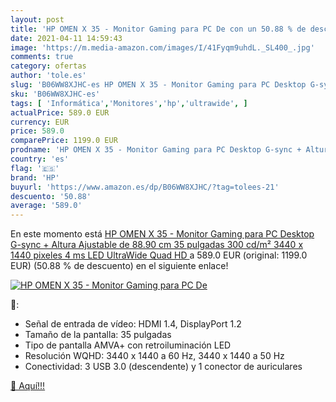 ```yaml
---
layout: post
title: 'HP OMEN X 35 - Monitor Gaming para PC De con un 50.88 % de descuento'
date: 2021-04-11 14:59:43
image: 'https://m.media-amazon.com/images/I/41Fyqm9uhdL._SL400_.jpg'
comments: true
category: ofertas
author: 'tole.es'
slug: 'B06WW8XJHC-es HP OMEN X 35 - Monitor Gaming para PC Desktop G-sync +...'
sku: 'B06WW8XJHC-es'
tags: [ 'Informática','Monitores','hp','ultrawide', ]
actualPrice: 589.0 EUR
currency: EUR
price: 589.0
comparePrice: 1199.0 EUR
prodname: 'HP OMEN X 35 - Monitor Gaming para PC Desktop G-sync + Altura Ajustable de 88.90 cm  35 pulgadas  300 cd/m²  3440 x 1440 pixeles  4 ms  LED  UltraWide Quad HD '
country: 'es'
flag: '🇪🇸'
brand: 'HP'
buyurl: 'https://www.amazon.es/dp/B06WW8XJHC/?tag=tolees-21'
descuento: '50.88'
average: '589.0'
---
```


En este momento está [HP OMEN X 35 - Monitor Gaming para PC Desktop G-sync + Altura Ajustable de 88.90 cm  35 pulgadas  300 cd/m²  3440 x 1440 pixeles  4 ms  LED  UltraWide Quad HD ](https://www.amazon.es/dp/B06WW8XJHC/?tag=tolees-21) a 589.0 EUR (original: 1199.0 EUR) (50.88 %  de descuento) en el siguiente enlace!

[![HP OMEN X 35 - Monitor Gaming para PC De](https://m.media-amazon.com/images/I/41Fyqm9uhdL._SL400_.jpg)](https://www.amazon.es/dp/B06WW8XJHC/?tag=tolees-21)

🔎:

- Señal de entrada de vídeo: HDMI 1.4, DisplayPort 1.2
- Tamaño de la pantalla: 35 pulgadas
- Tipo de pantalla AMVA+ con retroiluminación LED
- Resolución WQHD: 3440 x 1440 a 60 Hz, 3440 x 1440 a 50 Hz
- Conectividad: 3 USB 3.0 (descendente) y 1 conector de auriculares

[🛒 Aquí!!!](https://www.amazon.es/dp/B06WW8XJHC/?tag=tolees-21)
